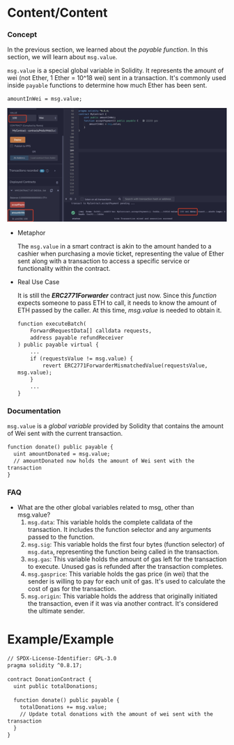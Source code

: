 # Content/Content

### Concept

In the previous section, we learned about the *payable function*. In this section, we will learn about `msg.value`.

`msg.value` is a special global variable in Solidity. It represents the amount of wei (not Ether, 1 Ether = 10^18 wei) sent in a transaction. It's commonly used inside `payable` functions to determine how much Ether has been sent.

```solidity
amountInWei = msg.value;
```

![Untitled](./img/2-1.png)

- Metaphor
    
    The `msg.value` in a smart contract is akin to the amount handed to a cashier when purchasing a movie ticket, representing the value of Ether sent along with a transaction to access a specific service or functionality within the contract.
    
- Real Use Case
    
    It is still the ***ERC2771Forwarder*** contract just now. Since this *function* expects someone to pass ETH to call, it needs to know the amount of ETH passed by the caller. At this time, *msg.value* is needed to obtain it.
    
    ```solidity
    function executeBatch(
        ForwardRequestData[] calldata requests,
        address payable refundReceiver 
    ) public payable virtual {
        ...
        if (requestsValue != msg.value) {
            revert ERC2771ForwarderMismatchedValue(requestsValue, msg.value);
        }
        ...
    }
    ```
    

### Documentation

`msg.value` is a *global variable* provided by Solidity that contains the amount of Wei sent with the current transaction.

```solidity
function donate() public payable {
  uint amountDonated = msg.value;  
  // amountDonated now holds the amount of Wei sent with the transaction
}
```

### FAQ

- What are the other global variables related to msg, other than msg.value?
    1. `msg.data`: This variable holds the complete calldata of the transaction. It includes the function selector and any arguments passed to the function.
    2. `msg.sig`: This variable holds the first four bytes (function selector) of `msg.data`, representing the function being called in the transaction.
    3. `msg.gas`: This variable holds the amount of gas left for the transaction to execute. Unused gas is refunded after the transaction completes.
    4. `msg.gasprice`: This variable holds the gas price (in wei) that the sender is willing to pay for each unit of gas. It's used to calculate the cost of gas for the transaction.
    5. `msg.origin`: This variable holds the address that originally initiated the transaction, even if it was via another contract. It's considered the ultimate sender.

# Example/Example

```solidity
// SPDX-License-Identifier: GPL-3.0
pragma solidity ^0.8.17;

contract DonationContract {
  uint public totalDonations;

  function donate() public payable {
    totalDonations += msg.value;
    // Update total donations with the amount of wei sent with the transaction
  }
}
```
